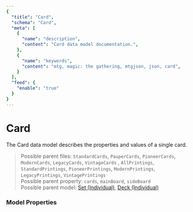 ```yaml
---
{
  "title": "Card",
  "schema": "Card",
  "meta": [
    {
      "name": "description",
      "content": "Card data model documentation.",
    },
    {
      "name": "keywords",
      "content": "mtg, magic: the gathering, mtgjson, json, card",
    }
  ],
  "feed": {
    "enable": "true"
  }
}
---
```


# Card

The Card data model describes the properties and values of a single card.

> Possible parent files: `StandardCards`, `PauperCards`, `PioneerCards`, `ModernCards`, `LegacyCards`, `VintageCards` , `AllPrintings`, `StandardPrintings`, `PioneerPrintings`, `ModernPrintings`, `LegacyPrintings`, `VintagePrintings`   
> Possible parent property: `cards`, `mainBoard`, `sideBoard`  
> Possible parent model: [Set (Individual)](../set-individual/), [Deck (Individual)](../deck-individual/)    

### Model Properties

<Documentation/>
